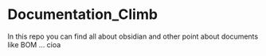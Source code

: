 # Documentation_Climb
In this repo you can find all about obsidian and other point about documents like BOM ...
cioa